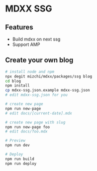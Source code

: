 # MDXX SSG

## Features

- Build mdxx on next ssg
- Support AMP

## Create your own blog

```bash
# install node and npm
npx degit mizchi/mdxx/packages/ssg blog
cd blog
npm install
cp mdxx-ssg.json.example mdxx-ssg.json
# edit mdxx-ssg.json for you

# create new page
npm run new-page
# edit docs/[current-date].mdx

# create new page with slug
npm run new-page foo
# edit docs/foo.mdx

# Preview
npm run dev

# Deploy
npm run build
npm run deploy
```
